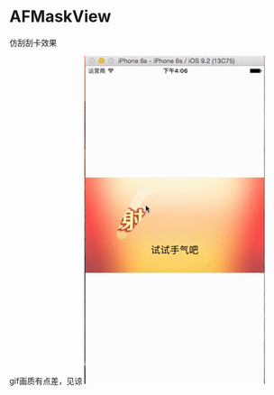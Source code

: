 # AFMaskView
仿刮刮卡效果


gif画质有点差，见谅
![](https://github.com/AfryMask/AFMaskView/blob/master/AFMaskView.gif)
